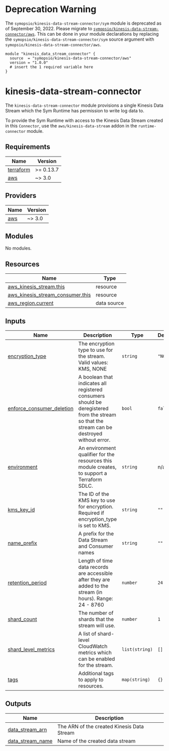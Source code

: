 # Deprecation Warning
The `symopsio/kinesis-data-stream-connector/sym` module is deprecated as of September 30, 2022. Please migrate to [`symopsio/kinesis-data-stream-connector/aws`](https://registry.terraform.io/modules/symopsio/kinesis-data-stream-connector/aws/latest). This can be done in your module declarations by replacing the `symopsio/kinesis-data-stream-connector/sym` source argument with `symopsio/kinesis-data-stream-connector/aws`.

```
module "kinesis_data_stream_connector" {
  source  = "symopsio/kinesis-data-stream-connector/aws"
  version = "1.0.0"
  # insert the 1 required variable here
}
```

# kinesis-data-stream-connector

The `kinesis-data-stream-connector` module provisions a single Kinesis Data Stream which the Sym Runtime has permission to write log data to.

To provide the Sym Runtime with access to the Kinesis Data Stream created in this `Connector`, use the `aws/kinesis-data-stream` addon in the `runtime-connector` module.

<!-- BEGIN_TF_DOCS -->
## Requirements

| Name | Version |
|------|---------|
| <a name="requirement_terraform"></a> [terraform](#requirement\_terraform) | >= 0.13.7 |
| <a name="requirement_aws"></a> [aws](#requirement\_aws) | ~> 3.0 |

## Providers

| Name | Version |
|------|---------|
| <a name="provider_aws"></a> [aws](#provider\_aws) | ~> 3.0 |

## Modules

No modules.

## Resources

| Name | Type |
|------|------|
| [aws_kinesis_stream.this](https://registry.terraform.io/providers/hashicorp/aws/latest/docs/resources/kinesis_stream) | resource |
| [aws_kinesis_stream_consumer.this](https://registry.terraform.io/providers/hashicorp/aws/latest/docs/resources/kinesis_stream_consumer) | resource |
| [aws_region.current](https://registry.terraform.io/providers/hashicorp/aws/latest/docs/data-sources/region) | data source |

## Inputs

| Name | Description | Type | Default | Required |
|------|-------------|------|---------|:--------:|
| <a name="input_encryption_type"></a> [encryption\_type](#input\_encryption\_type) | The encryption type to use for the stream. Valid values: KMS, NONE | `string` | `"NONE"` | no |
| <a name="input_enforce_consumer_deletion"></a> [enforce\_consumer\_deletion](#input\_enforce\_consumer\_deletion) | A boolean that indicates all registered consumers should be deregistered from the stream so that the stream can be destroyed without error. | `bool` | `false` | no |
| <a name="input_environment"></a> [environment](#input\_environment) | An environment qualifier for the resources this module creates, to support a Terraform SDLC. | `string` | n/a | yes |
| <a name="input_kms_key_id"></a> [kms\_key\_id](#input\_kms\_key\_id) | The ID of the KMS key to use for encryption. Required if encryption\_type is set to KMS. | `string` | `""` | no |
| <a name="input_name_prefix"></a> [name\_prefix](#input\_name\_prefix) | A prefix for the Data Stream and Consumer names | `string` | `""` | no |
| <a name="input_retention_period"></a> [retention\_period](#input\_retention\_period) | Length of time data records are accessible after they are added to the stream (in hours). Range: 24 - 8760 | `number` | `24` | no |
| <a name="input_shard_count"></a> [shard\_count](#input\_shard\_count) | The number of shards that the stream will use. | `number` | `1` | no |
| <a name="input_shard_level_metrics"></a> [shard\_level\_metrics](#input\_shard\_level\_metrics) | A list of shard-level CloudWatch metrics which can be enabled for the stream. | `list(string)` | `[]` | no |
| <a name="input_tags"></a> [tags](#input\_tags) | Additional tags to apply to resources. | `map(string)` | `{}` | no |

## Outputs

| Name | Description |
|------|-------------|
| <a name="output_data_stream_arn"></a> [data\_stream\_arn](#output\_data\_stream\_arn) | The ARN of the created Kinesis Data Stream |
| <a name="output_data_stream_name"></a> [data\_stream\_name](#output\_data\_stream\_name) | Name of the created data stream |
<!-- END_TF_DOCS -->
